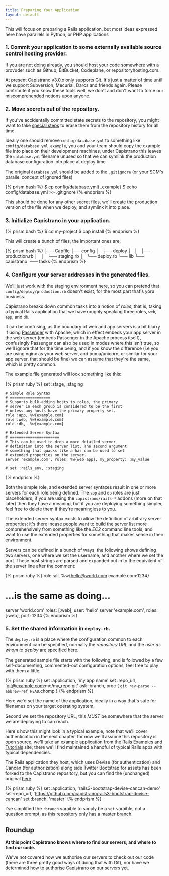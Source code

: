 ```yaml
---
title: Preparing Your Application
layout: default
---
```


<div class="alert-box radius">
  This will focus on preparing a Rails application, but most ideas expressed
  here have parallels in Python, or PHP applications
</div>

### 1. Commit your application to some externally available source control hosting provider.

If you are not doing already, you should host your code somewhere with a
provuder such as Github, BitBucket, Codeplane, or repositoryhosting.com.

<div class="alert-box radius">
At present Capistrano v3.0.x only supports Git. It's just a matter of time
until we support Subversion, Mecurial, Darcs and friends again. Please
contribute if you know these tools well, we don't and don't want to force our
miscomprehended notions upon anyone.
</div>

### 2. Move secrets out of the repository.

<div class="alert-box alert">
If you've accidentally committed state secrets to the repository, you might
want to take <a
href="https://help.github.com/articles/remove-sensitive-data">special
steps</a> to erase them from the repository history for all time.
</div>

Ideally one should remove `config/database.yml` to something like
`config/database.yml.example`, you and your team should copy the example file
into place on their development machines, under Capistrano this leaves the
`database.yml` filename unused so that we can symlink the production database
configuration into place at deploy time.

The original `database.yml` should be added to the `.gitignore` (or your SCM's
parallel concept of ignored files)

{% prism bash %}
    $ cp config/database.yml{,.example}
    $ echo config/database.yml >> .gitignore
{% endprism %}

This should be done for any other secret files, we'll create the production
version of the file when we deploy, and symlink it into place.

### 3. Initialize Capistrano in your application.

{% prism bash %}
    $ cd my-project
    $ cap install
{% endprism %}

This will create a bunch of files, the important ones are:

{% prism bash %}
  ├── Capfile
  ├── config
  │   ├── deploy
  │   │   ├── production.rb
  │   │   └── staging.rb
  │   └── deploy.rb
  └── lib
      └── capistrano
              └── tasks
{% endprism %}

### 4. Configure your server addresses in the generated files.

We'll just work with the staging environment here, so you can pretend that
`config/deploy/production.rb` doesn't exist, for the most part that's yoru
business.

Capistrano breaks down common tasks into a notion of *roles*, that is, taking
a typical Rails application that we have roughly speaking three roles, `web`,
`app`, and `db`.

It can be confusing, as the boundary of web and app servers is a bit blurry if
using [Passenger]() with Apache, which in effect embeds your app server in the
web server (embeds Passenger in the Apache process itself), confusingly
Passenger can also be used in modes where this isn't true, so we'll ignore
that for the time being, and if you know the difference (i.e you are using
nginx as your web server, and puma/unicorn, or similar for your app server,
that should be fine) we can assume that they're the same, which is pretty
common.

The example file generated will look something like this:

{% prism ruby %}
    set :stage, :staging

    # Simple Role Syntax
    # ==================
    # Supports bulk-adding hosts to roles, the primary
    # server in each group is considered to be the first
    # unless any hosts have the primary property set.
    role :app, %w{example.com}
    role :web, %w{example.com}
    role :db,  %w{example.com}

    # Extended Server Syntax
    # ======================
    # This can be used to drop a more detailed server
    # definition into the server list. The second argument
    # something that quacks like a has can be used to set
    # extended properties on the server.
    server 'example.com', roles: %w{web app}, my_property: :my_value

    # set :rails_env, :staging
{% endprism %}

Both the simple role, and extended server syntaxes result in one or more
servers for each role being defined. The `app` and `db` roles are just
placeholders, if you are using the `capistrano/rails-*` addons (more on
that later) then they have a meaning, but if you are deploying something
simpler, feel free to delete them if they're meaningless to you.

The extended server syntax exists to allow the definition of arbitrary server
properties; it's there incase people want to build the server list more
comprehensively from something like the *EC2* command line tools, and want to
use the extended properties for something that makes sense in their
environment.

Servers can be defined in a bunch of ways, the following shows defining two
servers, one where we set the username, and another where we set the port.
These host strings are parsed and expanded out in to the equivilent of the
server line after the comment:

{% prism ruby %}
  role :all, %w{hello@world.com example.com:1234}
  # ...is the same as doing...
  server 'world.com' roles: [:web], user: 'hello'
  server 'example.com', roles: [:web], port: 1234
{% endprism %}

### 5. Set the shared information in `deploy.rb`.

The `deploy.rb` is a place where the configuration common to each environment
can be specified, normally the *repository URL* and the *user as whom to
deploy* are specified here.

The generated sample file starts with the following, and is followed by a few
self-documenting, commented-out configuration options, feel free to play with
them a little:

{% prism ruby %}
    set :application, 'my app name'
    set :repo_url, 'git@example.com:me/my_repo.git'
    ask :branch, proc { `git rev-parse --abbrev-ref HEAD`.chomp }
{% endprism %}

Here we'd set the name of the application, ideally in a way that's safe for
filenames on your target operating system.

Second we set the repository URL, this *MUST* be somewhere that the server we
are deploying to can reach.

Here's how this might look in a typical example, note that we'll cover
authentication in the next chapter, for now we'll assume this repository is
open source, we'll take an example application from the [Rails Examples and
Tutorials](http://railsapps.github.io/) site; there we'll find maintained a
handful of typical Rails apps with typical dependencies.

The Rails application they host, which uses Devise (for authentication) and
Cancan (for authorization) along side Twitter Bootstrap for assets has been
forked to the Capistrano repository, but you can find the (unchanged) original
[here](https://github.com/RailsApps/rails3-bootstrap-devise-cancan).

{% prism ruby %}
    set :application, 'rails3-bootstrap-devise-cancan-demo'
    set :repo_url, 'https://github.com/capistrano/rails3-bootstrap-devise-cancan'
    set :branch, 'master'
{% endprism %}

I've simplified the `:branch` varaible to simply be a `set` varaible, not a
question prompt, as this repository only has a master branch.

## Roundup

**At this point Capistrano knows where to find our servers, and where to find
our code.**

We've not covered how we authorise our servers to check out our code (there
are three pretty good ways of doing that with Git), nor have we determined how
to authorise Capistrano on our servers yet.
